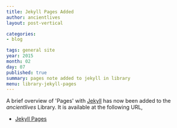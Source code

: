 ```yaml
---
title: Jekyll Pages Added
author: ancientlives
layout: post-vertical

categories:
- blog

tags: general site
year: 2015
month: 02
day: 07
published: true
summary: pages note added to jekyll in library
menu: library-jekyll-pages
---
```


A brief overview of 'Pages' with [Jekyll](http://jekyllrb.com) has now been added to the *ancientlives* Library. It is available at the following URL,

* [Jekyll Pages](/library/notes/jekyll-pages/)


